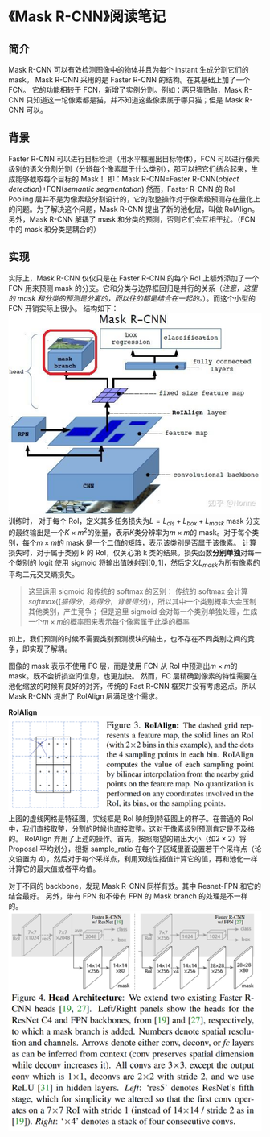 # 《Mask R-CNN》阅读笔记

## 简介

Mask R-CNN 可以有效检测图像中的物体并且为每个 instant 生成分割它们的 mask。
Mask R-CNN 采用的是 Faster R-CNN 的结构。在其基础上加了一个 FCN。
它的功能相较于 FCN，新增了实例分割。例如：两只猫贴贴，Mask R-CNN 只知道这一坨像素都是猫，并不知道这些像素属于哪只猫；但是 Mask R-CNN 可以。

## 背景

Faster R-CNN 可以进行目标检测（用水平框圈出目标物体），FCN 可以进行像素级别的语义分割分割（分辨每个像素属于什么类别），那可以把它们结合起来，生成能够截取每个目标的 Mask！
即：Mask R-CNN=Faster R-CNN(_object detection_)+FCN(_semantic segmentation_)
然而，Faster R-CNN 的 RoI Pooling 层并不是为像素级分割设计的，它的取整操作对于像素级预测存在量化上的问题。为了解决这个问题，Mask R-CNN 提出了新的池化层，叫做 RoIAlign。
另外，Mask R-CNN 解耦了 mask 和分类的预测，否则它们会互相干扰。（FCN 中的 mask 和分类是耦合的）

## 实现

实际上，Mask R-CNN 仅仅只是在 Faster R-CNN 的每个 RoI 上额外添加了一个 FCN 用来预测 mask 的分支。它和分类与边界框回归是并行的关系（_注意，这里的 mask 和分类的预测是分离的，而以往的都是结合在一起的。_）。而这个小型的 FCN 开销实际上很小。
结构如下：
![Mask R-CNN](../images/Mask_R-CNN.jpg)
训练时， 对于每个 RoI，定义其多任务损失为$L = L_{cls} + L_{box} + L_{mask}$
mask 分支的最终输出是一个$K×m^2$的张量，表示$K$类分辨率为$m×m$的 mask。对于每个类别，每个$m×m$的 mask 是一个二值的矩阵，表示该类别是否属于该像素。
计算损失时，对于属于类别 k 的 RoI，仅关心第 k 类的结果。损失函数**分别单独**对每一个类别的 logit 使用 sigmoid 将输出值映射到$[0,1]$，然后定义$L_{mask}$为所有像素的平均二元交叉熵损失。

> 这里运用 sigmoid 和传统的 softmax 的区别：
> 传统的 softmax 会计算 $softmax\{[猫得分，狗得分，背景得分]\}$，所以其中一个类别概率大会压制其他类别，产生竞争；
> 但是这里 sigmoid 会对每一个类别单独处理，生成一个$m\times m$的概率图来表示每个像素属于此类的概率

如上，我们预测的时候不需要类别预测模块的输出，也不存在不同类别之间的竞争，即实现了解耦。

图像的 mask 表示不使用 FC 层，而是使用 FCN 从 RoI 中预测出$m\times m$的 mask。既不会折损空间信息，也更加快。
然而，FC 层精确到像素的特性需要在池化缩放的时候有良好的对齐，传统的 Fast R-CNN 框架并没有考虑这点。所以 Mask R-CNN 提出了 RoIAlign 层满足这个需求。

**RoIAlign**
![RoIAlign](..\images\RoIAlign.png)
上图的虚线网格是特征图，实线框是 RoI 映射到特征图上的样子。在普通的 RoI 中，我们直接取整，分割的时候也直接取整。这对于像素级别预测肯定是不及格的。
RoIAlign 弃用了上述的操作。首先，按照期望的输出大小（如$2\times 2$）将 Proposal 平均划分，根据 sample_ratio 在每个子区域里面设置若干个采样点（论文设置为 4），然后对于每个采样点，利用双线性插值计算它的值，再和池化一样计算它的最大值或者平均值。

对于不同的 backbone，发现 Mask R-CNN 同样有效。其中 Resnet-FPN 和它的结合最好。
另外，带有 FPN 和不带有 FPN 的 Mask branch 的处理是不一样的。
![Head Architecture](..\images\Head_Architecture.png)
